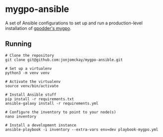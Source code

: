 mygpo-ansible
=============

A set of Ansible configurations to set up and run a production-level installation of [gpodder's mygpo](https://github.com/gpodder/mygpo).

## Running

```
# Clone the repository
git clone git@github.com:jonjomckay/mygpo-ansible.git

# Set up a virtualenv
python3 -m venv venv

# Activate the virtualenv
source venv/bin/activate

# Install Ansible stuff
pip install -r requirements.txt
ansible-galaxy install -r requirements.yml

# Configure the inventory to point to your node(s)
nano inventory

# Install a development instance
ansible-playbook -i inventory --extra-vars env=dev playbook-mygpo.yml
```